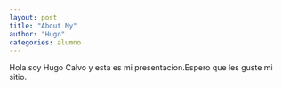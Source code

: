 ```yaml
---
layout: post
title: "About My"
author: "Hugo"
categories: alumno
---
```

Hola soy Hugo Calvo y esta es mi presentacion.Espero que les guste mi sitio.
